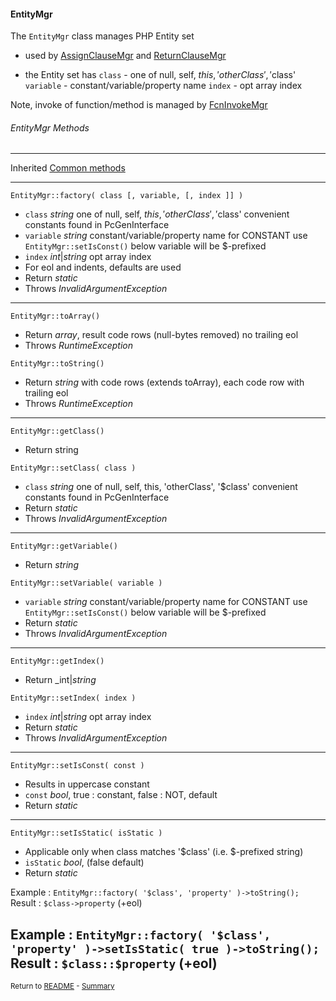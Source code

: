 [comment]: # (This file is part of PcGen, PHP Code Generation support package. Copyright 2020 Kjell-Inge Gustafsson, kigkonsult, All rights reserved, licence GPL 3.0)

#### EntityMgr

The ```EntityMgr``` class manages PHP Entity set

* used by [AssignClauseMgr] and [ReturnClauseMgr]

* the Entity set has
   ```class``` - one of null, self, $this, 'otherClass', '$class'
   ```variable``` - constant/variable/property name
   ```index``` - opt array index

Note, invoke of function/method is managed by [FcnInvokeMgr]

###### EntityMgr Methods

---
Inherited [Common methods]

---

```EntityMgr::factory( class [, variable, [, index ]] )```

* ```class``` _string_ one of null, self, $this, 'otherClass', '$class'
   convenient constants found in PcGenInterface 
* ```variable``` _string_ constant/variable/property name
   for CONSTANT use ```EntityMgr::setIsConst()``` below
   variable will be $-prefixed
* ```index```  _int_|_string_ opt array index
* For eol and indents, defaults are used
* Return _static_
* Throws _InvalidArgumentException_

---

```EntityMgr::toArray()```

* Return _array_, result code rows (null-bytes removed) no trailing eol
* Throws _RuntimeException_


```EntityMgr::toString()```

* Return _string_ with code rows (extends toArray), each code row with trailing eol
* Throws _RuntimeException_

---

```EntityMgr::getClass()```

* Return string


```EntityMgr::setClass( class )```

* ```class``` _string_ one of null, self, this, 'otherClass', '$class'
   convenient constants found in PcGenInterface
* Return _static_
* Throws _InvalidArgumentException_

---

```EntityMgr::getVariable()```

* Return _string_


```EntityMgr::setVariable( variable )```

* ```variable``` _string_ constant/variable/property name
   for CONSTANT use ```EntityMgr::setIsConst()``` below
   variable will be $-prefixed
* Return _static_
* Throws _InvalidArgumentException_

---

```EntityMgr::getIndex()```

* Return _int|_string_


```EntityMgr::setIndex( index )```

* ```index```  _int_|_string_ opt array index
* Return _static_
* Throws _InvalidArgumentException_

---

```EntityMgr::setIsConst( const )```

* Results in uppercase constant
* ```const``` _bool_, true : constant, false : NOT, default 
* Return _static_

---

```EntityMgr::setIsStatic( isStatic )```

* Applicable only when class matches '$class' (i.e. $-prefixed string)
* ```isStatic``` _bool_, (false default) 
* Return _static_


Example : ```EntityMgr::factory( '$class', 'property' )->toString(); ```<br>
Result : ``` $class->property ``` (+eol)

Example : ```EntityMgr::factory( '$class', 'property' )->setIsStatic( true )->toString(); ```<br>
Result : ``` $class::$property ``` (+eol)
---

<small>Return to [README] - [Summary]</small>

[AssignClauseMgr]:AssignClauseMgr.md
[Common methods]:CommonMethods.md
[FcnInvokeMgr]:FcnInvokeMgr.md
[README]:../README.md
[ReturnClauseMgr]:ReturnClauseMgr.md
[Summary]:Summary.md
